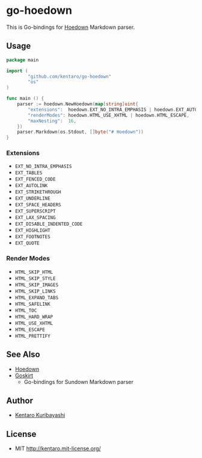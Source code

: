 # go-hoedown

This is Go-bindings for [Hoedown](https://github.com/hoedown/hoedown) Markdown parser.

## Usage

```go
package main

import (
        "github.com/kentaro/go-hoedown"
        "os"
)

func main () {
    parser := hoedown.NewHoedown(map[string]uint{
        "extensions":  hoedown.EXT_NO_INTRA_EMPHASIS | hoedown.EXT_AUTOLINK,
        "renderModes": hoedown.HTML_USE_XHTML | hoedown.HTML_ESCAPE,
        "maxNesting":  16,
    })
    parser.Markdown(os.Stdout, []byte("# Hoedown"))
}
```

### Extensions

  * `EXT_NO_INTRA_EMPHASIS`
  * `EXT_TABLES`
  * `EXT_FENCED_CODE`
  * `EXT_AUTOLINK`
  * `EXT_STRIKETHROUGH`
  * `EXT_UNDERLINE`
  * `EXT_SPACE_HEADERS`
  * `EXT_SUPERSCRIPT`
  * `EXT_LAX_SPACING`
  * `EXT_DISABLE_INDENTED_CODE`
  * `EXT_HIGHLIGHT`
  * `EXT_FOOTNOTES`
  * `EXT_QUOTE`

### Render Modes

  * `HTML_SKIP_HTML`
  * `HTML_SKIP_STYLE`
  * `HTML_SKIP_IMAGES`
  * `HTML_SKIP_LINKS`
  * `HTML_EXPAND_TABS`
  * `HTML_SAFELINK`
  * `HTML_TOC`
  * `HTML_HARD_WRAP`
  * `HTML_USE_XHTML`
  * `HTML_ESCAPE`
  * `HTML_PRETTIFY`

## See Also

  * [Hoedown](https://github.com/hoedown/hoedown)
  * [Goskirt](https://github.com/madari/goskirt)
    * Go-bindings for Sundown Markdown parser

## Author

  * [Kentaro Kuribayashi](http://kentarok.org/)

## License

  * MIT http://kentaro.mit-license.org/

